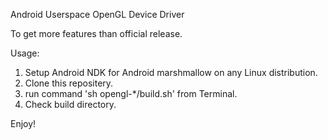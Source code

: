 Android Userspace OpenGL Device Driver

To get more features than official release.

Usage:

1. Setup Android NDK for Android marshmallow on any Linux distribution.
2. Clone this repositery.
3. run command 'sh opengl-*/build.sh' from Terminal.
4. Check build directory.

Enjoy! 
